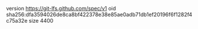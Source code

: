 version https://git-lfs.github.com/spec/v1
oid sha256:dfa3594026de8ca8bf422378e38e85ae0adb71db1ef20196f6f1282f4c75a32e
size 4400
